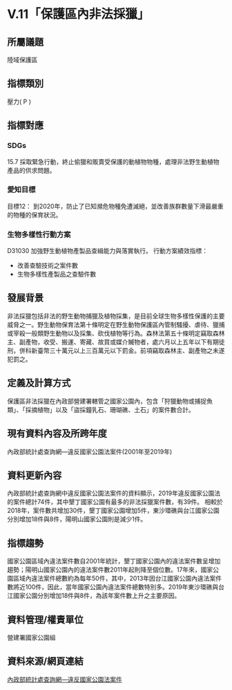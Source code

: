 # V.11「保護區內非法採獵」

<script type="text/javascript" src="http://cdn.mathjax.org/mathjax/latest/MathJax.js?config=TeX-AMS-MML_HTMLorMML"></script>


## 所屬議題
陸域保護區
## 指標類別
壓力( P )
## 指標對應
### SDGs
15.7
採取緊急行動，終止偷獵和販賣受保護的動植物物種，處理非法野生動植物產品的供求問題。
### 愛知目標
目標12：
到2020年，防止了已知瀕危物種免遭滅絕，並改善族群數量下滑最嚴重的物種的保育狀況。
### 生物多樣性行動方案
D31030 加強野生動植物產製品查緝能力與落實執行。
行動方案績效指標：
* 改善查驗技術之案件數
* 生物多樣性產製品之查驗件數
## 發展背景
非法採獵包括非法的野生動物捕獵及植物採集，是目前全球生物多樣性保護的主要威脅之一。野生動物保育法第十條明定在野生動物保護區內管制騷擾、虐待、獵捕或宰殺一般類野生動物以及採集、砍伐植物等行為。森林法第五十條明定竊取森林主、副產物，收受、搬運、寄藏、故買或媒介贓物者，處六月以上五年以下有期徒刑，併科新臺幣三十萬元以上三百萬元以下罰金。前項竊取森林主、副產物之未遂犯罰之。
## 定義及計算方式
保護區非法採獵在內政部營建署轄管之國家公園內，包含「狩獵動物或捕捉魚類」、「採摘植物」以及「盜採鐘乳石、珊瑚礁、土石」的案件數合計。
## 現有資料內容及所跨年度
內政部統計處查詢網—違反國家公園法案件(2001年至2019年)
## 資料更新內容
內政部統計處查詢網中違反國家公園法案件的資料顯示，2019年違反國家公園法的案件總計74件，其中墾丁國家公園有最多的非法採獵案件數，有39件。
相較於2018年，案件數共增加30件，墾丁國家公園增加5件，東沙環礁與台江國家公園分別增加18件與8件，陽明山國家公園則是減少1件。
## 指標趨勢
國家公園區域內違法案件數自2001年統計，墾丁國家公園內的違法案件數呈增加趨勢；陽明山國家公園內的違法案件數2011年起則降至個位數。17年來，國家公園區域內違法案件總數約為每年50件，其中，2013年因台江國家公園內違法案件數將近100件，因此，當年國家公園內違法案件總數特別多。2019年東沙環礁與台江國家公園分別增加18件與8件，為該年案件數上升之主要原因。
## 資料管理/權責單位
營建署國家公園組
## 資料來源/網頁連結
[內政部統計處查詢網—違反國家公園法案件](http://statis.moi.gov.tw/micst/stmain.jsp?sys=100)